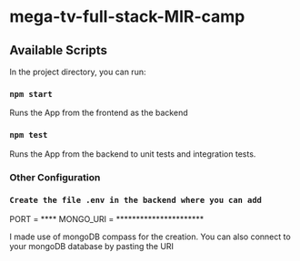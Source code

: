 # mega-tv-full-stack-MIR-camp

## Available Scripts

In the project directory, you can run:

### `npm start`

Runs the App from the frontend as the backend

### `npm test`

Runs the App from the backend to unit tests and integration tests.

### Other Configuration

### `Create the file .env in the backend where you can add`

PORT = ****
MONGO_URI = **********************

I made use of mongoDB compass for the creation. You can also connect to your mongoDB database by pasting the URI